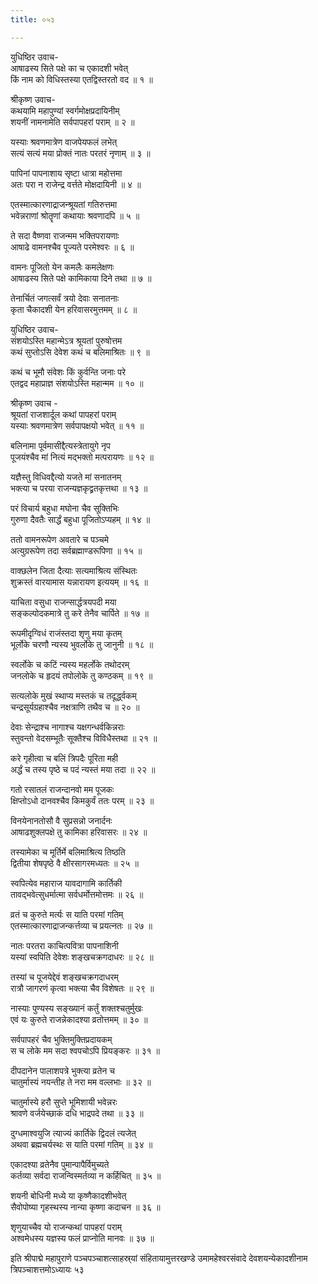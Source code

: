 ```yaml
---
title: ०५३

---
```

युधिष्ठिर उवाच-  
आषाढस्य सिते पक्षे का च एकादशी भवेत्  
किं नाम को विधिस्तस्या एतद्विस्तरतो वद ॥ १ ॥


श्रीकृष्ण उवाच-  
कथयामि महापुण्यां स्वर्गमोक्षप्रदायिनीम्  
शयनीं नामनामेति सर्वपापहरां पराम् ॥ २ ॥


यस्याः श्रवणमात्रेण वाजपेयफलं लभेत्  
सत्यं सत्यं मया प्रोक्तं नातः परतरं नृणाम् ॥ ३ ॥


पापिनां पापनाशाय सृष्टा धात्रा महोत्तमा  
अतः परा न राजेन्द्र वर्त्तते मोक्षदायिनी ॥ ४ ॥


एतस्मात्कारणाद्राजन्श्रूयतां गतिरुत्तमा  
भवेन्नराणां श्रोतॄणां कथायाः श्रवणादपि ॥ ५ ॥


ते सदा वैष्णवा राजन्मम भक्तिपरायणाः  
आषाढे वामनश्चैव पूज्यते परमेश्वरः ॥ ६ ॥


वामनः पूजितो येन कमलैः कमलेक्षणः  
आषाढस्य सिते पक्षे कामिकाया दिने तथा ॥ ७ ॥


तेनार्चितं जगत्सर्वं त्रयो देवाः सनातनाः  
कृता चैकादशी येन हरिवासरमुत्तमम् ॥ ८ ॥


युधिष्ठिर उवाच-  
संशयोऽस्ति महान्मेऽत्र श्रूयतां पुरुषोत्तम  
कथं सुप्तोऽसि देवेश कथं च बलिमाश्रितः ॥ ९ ॥


कथं च भूमौ संवेशः किं कुर्वन्ति जनाः परे  
एतद्वद महाप्राज्ञ संशयोऽस्ति महान्मम ॥ १० ॥


श्रीकृष्ण उवाच -  
श्रूयतां राजशार्दूल कथां पापहरां पराम्  
यस्याः श्रवणमात्रेण सर्वपापक्षयो भवेत् ॥ ११ ॥


बलिनामा पूर्वमासीद्दैत्यस्त्रेतायुगे नृप  
पूजयंश्चैव मां नित्यं मद्भक्तो मत्परायणः ॥ १२ ॥


यज्ञैस्तु विधिवद्दैत्यो यजते मां सनातनम्  
भक्त्या च परया राजन्यज्ञकृद्व्रतकृत्तथा ॥ १३ ॥


परं विचार्य बहुधा मघोना चैव सूक्तिभिः  
गुरुणा दैवतैः सार्द्धं बहुधा पूजितोऽप्यहम् ॥ १४ ॥


ततो वामनरूपेण अवतारे च पञ्चमे  
अत्युग्ररूपेण तदा सर्वब्रह्माण्डरूपिणा ॥ १५ ॥


वाक्छलेन जिता दैत्याः सत्यमाश्रित्य संस्थितः  
शुक्रस्तं वारयामास यन्नारायण इत्ययम् ॥ १६ ॥


याचिता वसुधा राजन्सार्द्धत्रयपदी मया  
सङ्कल्पोदकमात्रे तु करे तेनैव चार्पिते ॥ १७ ॥


रूपमीदृग्विधं राजंस्तदा शृणु मया कृतम्  
भूर्लोके चरणौ न्यस्य भुवर्लोके तु जानुनी ॥ १८ ॥


स्वर्लोके च कटिं न्यस्य महर्लोके तथोदरम्  
जनलोके च हृदयं तपोलोके तु कण्ठकम् ॥ १९ ॥


सत्यलोके मुखं स्थाप्य मस्तकं च तदूर्द्ध्वकम्  
चन्द्रसूर्यग्रहाश्चैव नक्षत्राणि तथैव च ॥ २० ॥


देवाः सेन्द्राश्च नागाश्च यक्षगन्धर्वकिन्नराः  
स्तुवन्तो वेदसम्भूतैः सूक्तैश्च विविधैस्तथा ॥ २१ ॥


करे गृहीत्वा च बलिं त्रिपदैः पूरिता मही  
अर्द्धं च तस्य पृष्ठे च पदं न्यस्तं मया तदा ॥ २२ ॥


गतो रसातलं राजन्दानवो मम पूजकः  
क्षिप्तोऽधो दानवश्चैव किमकुर्वं ततः परम् ॥ २३ ॥


विनयेनानतोसौ वै सुप्रसन्नो जनार्दनः  
आषाढशुक्लपक्षे तु कामिका हरिवासरः ॥ २४ ॥


तस्यामेका च मूर्तिर्मे बलिमाश्रित्य तिष्ठति  
द्वितीया शेषपृष्ठे वै क्षीरसागरमध्यतः ॥ २५ ॥


स्वपित्येव महाराज यावदागामि कार्तिकी  
तावद्भवेत्सुधर्मात्मा सर्वधर्मोत्तमोत्तमः ॥ २६ ॥


व्रतं च कुरुते मर्त्यः स याति परमां गतिम्  
एतस्मात्कारणाद्राजन्कर्त्तव्या च प्रयत्नतः ॥ २७ ॥


नातः परतरा काचित्पवित्रा पापनाशिनी  
यस्यां स्वपिति देवेशः शङ्खचक्रगदाधरः ॥ २८ ॥


तस्यां च पूजयेद्देवं शङ्खचक्रगदाधरम्  
रात्रौ जागरणं कृत्वा भक्त्या चैव विशेषतः ॥ २९ ॥


नास्याः पुण्यस्य सङ्ख्यानं कर्तुं शक्तश्चतुर्मुखः  
एवं यः कुरुते राजन्नेकादश्या व्रतोत्तमम् ॥ ३० ॥


सर्वपापहरं चैव भुक्तिमुक्तिप्रदायकम्  
स च लोके मम सदा श्वपचोऽपि प्रियङ्करः ॥ ३१ ॥


दीपदानेन पालाशपत्रे भुक्त्या व्रतेन च  
चातुर्मास्यं नयन्तीह ते नरा मम वल्लभाः ॥ ३२ ॥


चातुर्मास्ये हरौ सुप्ते भूमिशायी भवेन्नरः  
श्रावणे वर्जयेच्छाकं दधि भाद्रपदे तथा ॥ ३३ ॥


दुग्धमाश्वयुजि त्याज्यं कार्तिके द्विदलं त्यजेत्  
अथवा ब्रह्मचर्यस्थः स याति परमां गतिम् ॥ ३४ ॥


एकादश्या व्रतेनैव पुमान्पापैर्विमुच्यते  
कर्तव्या सर्वदा राजन्विस्मर्तव्या न कर्हिचित् ॥ ३५ ॥


शयनी बोधिनी मध्ये या कृष्णैकादशीभवेत्  
सैवोपोष्या गृहस्थस्य नान्या कृष्णा कदाचन ॥ ३६ ॥


शृणुयाच्चैव यो राजन्कथां पापहरां पराम्  
अश्वमेधस्य यज्ञस्य फलं प्राप्नोति मानवः ॥ ३७ ॥


इति श्रीपाद्मे महापुराणे पञ्चपञ्चाशत्साहस्र्यां संहितायामुत्तरखण्डे उमामहेश्वरसंवादे देवशयन्येकादशीनाम त्रिपञ्चाशत्तमोऽध्यायः ५३